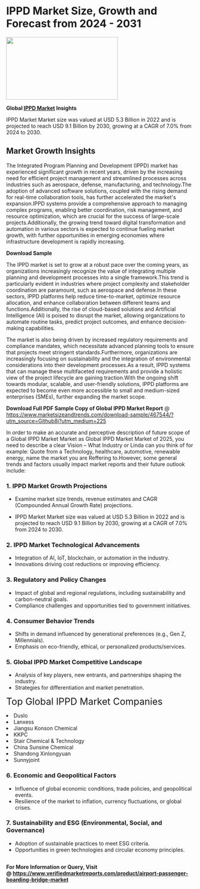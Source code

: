 <H1>IPPD Market Size, Growth and Forecast from 2024 - 2031</H1><img class="aligncenter size-medium wp-image-584254" src="https://thirdeyenews.in/wp-content/uploads/2024/09/Global-Market-Research-300x168.jpeg" alt="" width="300" height="168" /><p><strong>Global&nbsp;<a href="https://www.marketsizeandtrends.com/download-sample/467544/?utm_source=Github8j?utm_medium=225">IPPD Market</a> Insights</strong></p><p>IPPD Market Market size was valued at USD 5.3 Billion in 2022 and is projected to reach USD 9.1 Billion by 2030, growing at a CAGR of 7.0% from 2024 to 2030.</p><p><h2>Market Growth Insights</h2> <p>The Integrated Program Planning and Development (IPPD) market has experienced significant growth in recent years, driven by the increasing need for efficient project management and streamlined processes across industries such as aerospace, defense, manufacturing, and technology.The adoption of advanced software solutions, coupled with the rising demand for real-time collaboration tools, has further accelerated the market's expansion.IPPD systems provide a comprehensive approach to managing complex programs, enabling better coordination, risk management, and resource optimization, which are crucial for the success of large-scale projects.Additionally, the growing trend toward digital transformation and automation in various sectors is expected to continue fueling market growth, with further opportunities in emerging economies where infrastructure development is rapidly increasing.</p> <p><strong>Download Sample</strong></p> <p>The IPPD market is set to grow at a robust pace over the coming years, as organizations increasingly recognize the value of integrating multiple planning and development processes into a single framework.This trend is particularly evident in industries where project complexity and stakeholder coordination are paramount, such as aerospace and defense.In these sectors, IPPD platforms help reduce time-to-market, optimize resource allocation, and enhance collaboration between different teams and functions.Additionally, the rise of cloud-based solutions and Artificial Intelligence (AI) is poised to disrupt the market, allowing organizations to automate routine tasks, predict project outcomes, and enhance decision-making capabilities.</p> <p>The market is also being driven by increased regulatory requirements and compliance mandates, which necessitate advanced planning tools to ensure that projects meet stringent standards.Furthermore, organizations are increasingly focusing on sustainability and the integration of environmental considerations into their development processes.As a result, IPPD systems that can manage these multifaceted requirements and provide a holistic view of the project lifecycle are gaining traction.With the ongoing shift towards modular, scalable, and user-friendly solutions, IPPD platforms are expected to become even more accessible to small and medium-sized enterprises (SMEs), further expanding the market scope.</p> <p><span class=""><strong>Download Full PDF Sample Copy of Global IPPD Market Report</strong> @ <a href="https://www.marketsizeandtrends.com/download-sample/467544/?utm_source=Github8j?utm_medium=225" target="_blank">https://www.marketsizeandtrends.com/download-sample/467544/?utm_source=Github8j?utm_medium=225</a></span></p><p>In order to make an accurate and perceptive description of future scope of a Global&nbsp;IPPD Market Market as Global&nbsp;IPPD Market Market of 2025, you need to describe a clear Vision &ndash; What Industry or Linda can you think of for example: Quote from a Technology, healthcare, automotive, renewable energy, name the market you are Reffering to.However, some general trends and factors usually impact market reports and their future outlook include:</p><h3>1.&nbsp;<strong>IPPD Market Growth Projections</strong></h3><ul><li>Examine market size trends, revenue estimates and CAGR (Compounded Annual Growth Rate) projections.</li><li><p>IPPD Market Market size was valued at USD 5.3 Billion in 2022 and is projected to reach USD 9.1 Billion by 2030, growing at a CAGR of 7.0% from 2024 to 2030.</p></li></ul><h3>2.&nbsp;<strong>IPPD Market Technological Advancements</strong></h3><ul><li>Integration of AI, IoT, blockchain, or automation in the industry.</li><li>Innovations driving cost reductions or improving efficiency.</li></ul><h3>3.&nbsp;<strong>Regulatory and Policy Changes</strong></h3><ul><li>Impact of global and regional regulations, including sustainability and carbon-neutral goals.</li><li>Compliance challenges and opportunities tied to government initiatives.</li></ul><h3>4.&nbsp;<strong>Consumer Behavior Trends</strong></h3><ul><li>Shifts in demand influenced by generational preferences (e.g., Gen Z, Millennials).</li><li>Emphasis on eco-friendly, ethical, or personalized products/services.</li></ul><h3>5.&nbsp;<strong>Global IPPD Market Competitive Landscape</strong></h3><ul><li>Analysis of key players, new entrants, and partnerships shaping the industry.</li><li>Strategies for differentiation and market penetration.</li></ul><p data-pm-slice="1 1 []"><span style="color: inherit; font-family: inherit; font-size: 25px;">Top Global IPPD Market Companies</span></p><div class="" data-test-id=""><p><li>Duslo</li><li> Lanxess</li><li> Jiangsu Konson Chemical</li><li> KKPC</li><li> Stair Chemical & Technology</li><li> China Sunsine Chemical</li><li> Shandong Xinlongyuan</li><li> Sunnyjoint</li></p></div><h3>6.&nbsp;<strong>Economic and Geopolitical Factors</strong></h3><ul><li>Influence of global economic conditions, trade policies, and geopolitical events.</li><li>Resilience of the market to inflation, currency fluctuations, or global crises.</li></ul><h3>7.&nbsp;<strong>Sustainability and ESG (Environmental, Social, and Governance)</strong></h3><ul><li>Adoption of sustainable practices to meet ESG criteria.</li><li>Opportunities in green technologies and circular economy principles.</li></ul><h2><strong style="font-size: 14px;">For More Information or Query, Visit @&nbsp;</strong><a style="background-color: #ffffff; font-size: 14px;" href="https://www.marketsizeandtrends.com/report/ippd-market/" target="_blank">https://www.verifiedmarketreports.com/product/airport-passenger-boarding-bridge-market</a></h2>